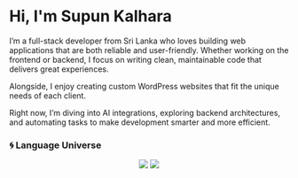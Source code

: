 # Hi, I'm Supun Kalhara

I’m a full-stack developer from Sri Lanka who loves building web applications that are both reliable and user-friendly. Whether working on the frontend or backend, I focus on writing clean, maintainable code that delivers great experiences.

Alongside, I enjoy creating custom WordPress websites that fit the unique needs of each client.

Right now, I’m diving into AI integrations, exploring backend architectures, and automating tasks to make development smarter and more efficient.

### 🌀 Language Universe

<p align="center">
  <img src="https://github-profile-summary-cards.vercel.app/api/cards/repos-per-language?username=SupunKalharaJayasinghe&theme=github_dark" />
  <img src="https://github-profile-summary-cards.vercel.app/api/cards/most-commit-language?username=SupunKalharaJayasinghe&theme=github_dark" />
</p>
